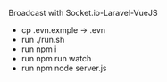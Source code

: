 Broadcast with Socket.io-Laravel-VueJS

 - cp .evn.exmple -> .evn
 - run ./run.sh
 - run npm i
 - run npm run watch
 - run npm node server.js

